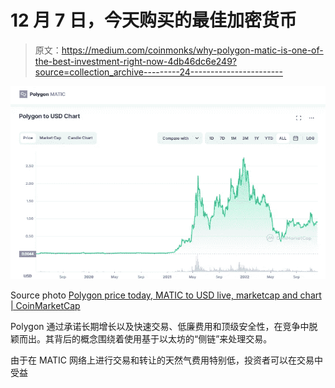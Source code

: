 # 12 月 7 日，今天购买的最佳加密货币

> 原文：<https://medium.com/coinmonks/why-polygon-matic-is-one-of-the-best-investment-right-now-4db46dc6e249?source=collection_archive---------24----------------------->

![](img/07a3698fce018f4d9ac56fe342b7df49.png)

Source photo [Polygon price today, MATIC to USD live, marketcap and chart | CoinMarketCap](https://coinmarketcap.com/currencies/polygon/)

Polygon 通过承诺长期增长以及快速交易、低廉费用和顶级安全性，在竞争中脱颖而出。其背后的概念围绕着使用基于以太坊的“侧链”来处理交易。

由于在 MATIC 网络上进行交易和转让的天然气费用特别低，投资者可以在交易中受益